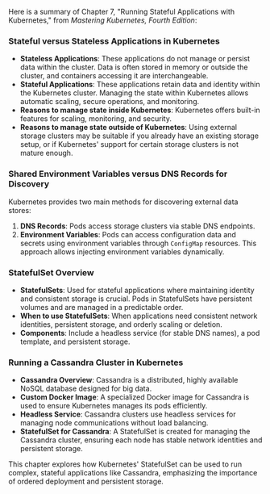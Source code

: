Here is a summary of Chapter 7, "Running Stateful Applications with Kubernetes," from *Mastering Kubernetes, Fourth Edition*:

### **Stateful versus Stateless Applications in Kubernetes**
- **Stateless Applications**: These applications do not manage or persist data within the cluster. Data is often stored in memory or outside the cluster, and containers accessing it are interchangeable.
- **Stateful Applications**: These applications retain data and identity within the Kubernetes cluster. Managing the state within Kubernetes allows automatic scaling, secure operations, and monitoring.
- **Reasons to manage state inside Kubernetes**: Kubernetes offers built-in features for scaling, monitoring, and security.
- **Reasons to manage state outside of Kubernetes**: Using external storage clusters may be suitable if you already have an existing storage setup, or if Kubernetes' support for certain storage clusters is not mature enough.

### **Shared Environment Variables versus DNS Records for Discovery**
Kubernetes provides two main methods for discovering external data stores:
1. **DNS Records**: Pods access storage clusters via stable DNS endpoints.
2. **Environment Variables**: Pods can access configuration data and secrets using environment variables through `ConfigMap` resources. This approach allows injecting environment variables dynamically.

### **StatefulSet Overview**
- **StatefulSets**: Used for stateful applications where maintaining identity and consistent storage is crucial. Pods in StatefulSets have persistent volumes and are managed in a predictable order.
- **When to use StatefulSets**: When applications need consistent network identities, persistent storage, and orderly scaling or deletion.
- **Components**: Include a headless service (for stable DNS names), a pod template, and persistent storage.

### **Running a Cassandra Cluster in Kubernetes**
- **Cassandra Overview**: Cassandra is a distributed, highly available NoSQL database designed for big data.
- **Custom Docker Image**: A specialized Docker image for Cassandra is used to ensure Kubernetes manages its pods efficiently.
- **Headless Service**: Cassandra clusters use headless services for managing node communications without load balancing.
- **StatefulSet for Cassandra**: A StatefulSet is created for managing the Cassandra cluster, ensuring each node has stable network identities and persistent storage.

This chapter explores how Kubernetes' StatefulSet can be used to run complex, stateful applications like Cassandra, emphasizing the importance of ordered deployment and persistent storage.